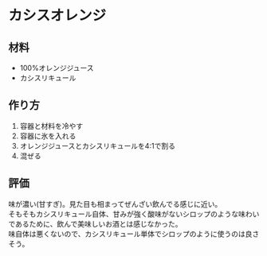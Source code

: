 # カシスオレンジ
## 材料
- 100%オレンジジュース
- カシスリキュール
## 作り方
1. 容器と材料を冷やす
2. 容器に氷を入れる
3. オレンジジュースとカシスリキュールを4:1で割る
4. 混ぜる

## 評価
味が濃い(甘すぎ)。見た目も相まってぜんざい飲んでる感じに近い。  
そもそもカシスリキュール自体、甘みが強く酸味がないシロップのような味わいであるために、飲んで美味しいお酒とは感じなかった。  
味自体は悪くないので、カシスリキュール単体でシロップのように使うのは良さそう。
